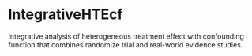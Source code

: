 # IntegrativeHTEcf
Integrative analysis of heterogeneous treatment effect with confounding function that combines randomize trial and real-world evidence studies.
